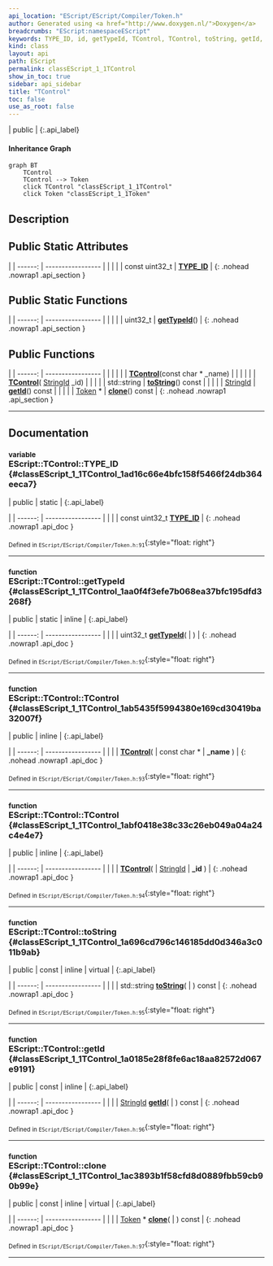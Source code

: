 ```yaml
---
api_location: "EScript/EScript/Compiler/Token.h"
author: Generated using <a href="http://www.doxygen.nl/">Doxygen</a>
breadcrumbs: "EScript:namespaceEScript"
keywords: TYPE_ID, id, getTypeId, TControl, TControl, toString, getId, clone
kind: class
layout: api
path: EScript
permalink: classEScript_1_1TControl
show_in_toc: true
sidebar: api_sidebar
title: "TControl"
toc: false
use_as_root: false
---
```


| public |
{:.api_label}

#### Inheritance Graph

```mermaid
graph BT
	TControl
	TControl --> Token
	click TControl "classEScript_1_1TControl"
	click Token "classEScript_1_1Token"
```

## Description





## Public Static Attributes

|
| ------: | ----------------- |
|  | |
| const uint32_t | **[TYPE_ID](#classEScript_1_1TControl_1ad16c66e4bfc158f5466f24db364eeca7)**  |
{: .nohead .nowrap1 .api_section }


## Public Static Functions

|
| ------: | ----------------- |
|  | |
| uint32_t | **[getTypeId](#classEScript_1_1TControl_1aa0f4f3efe7b068ea37bfc195dfd3268f)**() |
{: .nohead .nowrap1 .api_section }


## Public Functions

|
| ------: | ----------------- |
|  | |
|  | **[TControl](#classEScript_1_1TControl_1ab5435f5994380e169cd30419ba32007f)**(const char * _name) |
|  | |
|  | **[TControl](#classEScript_1_1TControl_1abf0418e38c33c26eb049a04a24c4e4e7)**( [StringId](classEScript_1_1StringId)  _id) |
|  | |
| std::string | **[toString](#classEScript_1_1TControl_1a696cd796c146185dd0d346a3c011b9ab)**() const |
|  | |
| [StringId](classEScript_1_1StringId) | **[getId](#classEScript_1_1TControl_1a0185e28f8fe6ac18aa82572d067e9191)**() const |
|  | |
| [Token](classEScript_1_1Token) * | **[clone](#classEScript_1_1TControl_1ac3893b1f58cfd8d0889fbb59cb90b99e)**() const |
{: .nohead .nowrap1 .api_section }


-------------------------------------------------------------------

## Documentation

### <small>variable</small><br/> EScript::TControl::TYPE_ID {#classEScript_1_1TControl_1ad16c66e4bfc158f5466f24db364eeca7}

| public | static |
{:.api_label}

|
| ------: | ----------------- |
|  |
| const uint32_t **[TYPE_ID](#classEScript_1_1TControl_1ad16c66e4bfc158f5466f24db364eeca7)**  |
{: .nohead .nowrap1 .api_doc }





<sub>Defined in `EScript/EScript/Compiler/Token.h:91`</sub>{:style="float: right"}

-------------------------------------------------------------------

### <small>function</small><br/> EScript::TControl::getTypeId {#classEScript_1_1TControl_1aa0f4f3efe7b068ea37bfc195dfd3268f}

| public | static | inline |
{:.api_label}

|
| ------: | ----------------- |
|  |
| uint32_t **[getTypeId](#classEScript_1_1TControl_1aa0f4f3efe7b068ea37bfc195dfd3268f)**( |  ) |
{: .nohead .nowrap1 .api_doc }





<sub>Defined in `EScript/EScript/Compiler/Token.h:92`</sub>{:style="float: right"}

-------------------------------------------------------------------

### <small>function</small><br/> EScript::TControl::TControl {#classEScript_1_1TControl_1ab5435f5994380e169cd30419ba32007f}

| public | inline |
{:.api_label}

|
| ------: | ----------------- |
|  |
|  **[TControl](#classEScript_1_1TControl_1ab5435f5994380e169cd30419ba32007f)**( | const char * | **_name** ) |
{: .nohead .nowrap1 .api_doc }





<sub>Defined in `EScript/EScript/Compiler/Token.h:93`</sub>{:style="float: right"}

-------------------------------------------------------------------

### <small>function</small><br/> EScript::TControl::TControl {#classEScript_1_1TControl_1abf0418e38c33c26eb049a04a24c4e4e7}

| public | inline |
{:.api_label}

|
| ------: | ----------------- |
|  |
|  **[TControl](#classEScript_1_1TControl_1abf0418e38c33c26eb049a04a24c4e4e7)**( |  [StringId](classEScript_1_1StringId)  | **_id** ) |
{: .nohead .nowrap1 .api_doc }





<sub>Defined in `EScript/EScript/Compiler/Token.h:94`</sub>{:style="float: right"}

-------------------------------------------------------------------

### <small>function</small><br/> EScript::TControl::toString {#classEScript_1_1TControl_1a696cd796c146185dd0d346a3c011b9ab}

| public | const | inline | virtual |
{:.api_label}

|
| ------: | ----------------- |
|  |
| std::string **[toString](#classEScript_1_1TControl_1a696cd796c146185dd0d346a3c011b9ab)**( |  ) const |
{: .nohead .nowrap1 .api_doc }





<sub>Defined in `EScript/EScript/Compiler/Token.h:95`</sub>{:style="float: right"}

-------------------------------------------------------------------

### <small>function</small><br/> EScript::TControl::getId {#classEScript_1_1TControl_1a0185e28f8fe6ac18aa82572d067e9191}

| public | const | inline |
{:.api_label}

|
| ------: | ----------------- |
|  |
| [StringId](classEScript_1_1StringId) **[getId](#classEScript_1_1TControl_1a0185e28f8fe6ac18aa82572d067e9191)**( |  ) const |
{: .nohead .nowrap1 .api_doc }





<sub>Defined in `EScript/EScript/Compiler/Token.h:96`</sub>{:style="float: right"}

-------------------------------------------------------------------

### <small>function</small><br/> EScript::TControl::clone {#classEScript_1_1TControl_1ac3893b1f58cfd8d0889fbb59cb90b99e}

| public | const | inline | virtual |
{:.api_label}

|
| ------: | ----------------- |
|  |
| [Token](classEScript_1_1Token) * **[clone](#classEScript_1_1TControl_1ac3893b1f58cfd8d0889fbb59cb90b99e)**( |  ) const |
{: .nohead .nowrap1 .api_doc }





<sub>Defined in `EScript/EScript/Compiler/Token.h:97`</sub>{:style="float: right"}

-------------------------------------------------------------------

